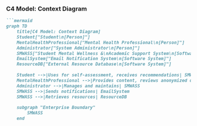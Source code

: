 

### C4 Model: Context Diagram
```markdown
```mermaid
graph TD
    title[C4 Model: Context Diagram]
    Student["Student\n[Person]"]
    MentalHealthProfessional["Mental Health Professional\n[Person]"]
    Administrator["System Administrator\n[Person]"]
    SMWASS["Student Mental Wellness &\nAcademic Support System\n[Software System]"]
    EmailSystem["Email Notification System\n[Software System]"]
    ResourceDB["External Resource Database\n[Software System]"]
    
    Student -->|Uses for self-assessment, receives recommendations| SMWASS
    MentalHealthProfessional -->|Provides content, reviews anonymized data| SMWASS
    Administrator -->|Manages and maintains| SMWASS
    SMWASS -->|Sends notifications| EmailSystem
    SMWASS -->|Retrieves resources| ResourceDB
    
    subgraph "Enterprise Boundary"
        SMWASS
    end








